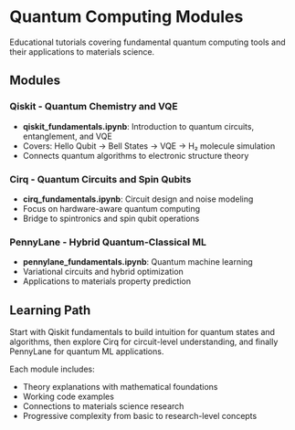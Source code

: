 # Quantum Computing Modules

Educational tutorials covering fundamental quantum computing tools and their applications to materials science.

## Modules

### Qiskit - Quantum Chemistry and VQE
- **qiskit_fundamentals.ipynb**: Introduction to quantum circuits, entanglement, and VQE
- Covers: Hello Qubit → Bell States → VQE → H₂ molecule simulation
- Connects quantum algorithms to electronic structure theory

### Cirq - Quantum Circuits and Spin Qubits  
- **cirq_fundamentals.ipynb**: Circuit design and noise modeling
- Focus on hardware-aware quantum computing
- Bridge to spintronics and spin qubit operations

### PennyLane - Hybrid Quantum-Classical ML
- **pennylane_fundamentals.ipynb**: Quantum machine learning
- Variational circuits and hybrid optimization
- Applications to materials property prediction

## Learning Path

Start with Qiskit fundamentals to build intuition for quantum states and algorithms, then explore Cirq for circuit-level understanding, and finally PennyLane for quantum ML applications.

Each module includes:
- Theory explanations with mathematical foundations
- Working code examples
- Connections to materials science research
- Progressive complexity from basic to research-level concepts